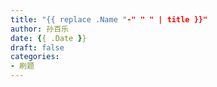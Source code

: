```yaml
---
title: "{{ replace .Name "-" " " | title }}"
author: 孙百乐
date: {{ .Date }}
draft: false
categories: 
- 刷题
---
```


